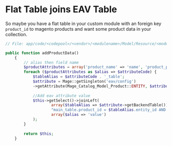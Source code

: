 # Flat Table joins EAV Table

So maybe you have a flat table in your custom module with an foreign key `product_id` to magento products and want some product data in your collection.

```php
// File: app/code/<codepool>/<vendor>/<modulename>/Model/Resource/<modelName>/Collection.php

public function addProductData()
    {
    	// alias then field name
    	$productAttributes = array('product_name' => 'name', 'product_price' => 'price', 'product_url_key' => 'url_key');
    	foreach ($productAttributes as $alias => $attributeCode) {
    		$tableAlias = $attributeCode . '_table';
    		$attribute = Mage::getSingleton('eav/config')
    		->getAttribute(Mage_Catalog_Model_Product::ENTITY, $attributeCode);
 
    		//Add eav attribute value
    		$this->getSelect()->joinLeft(
    				array($tableAlias => $attribute->getBackendTable()),
    				"main_table.product_id = $tableAlias.entity_id AND $tableAlias.attribute_id={$attribute->getId()}",
    				array($alias => 'value')
    		);
    	}
 
    	return $this;
    }
```
